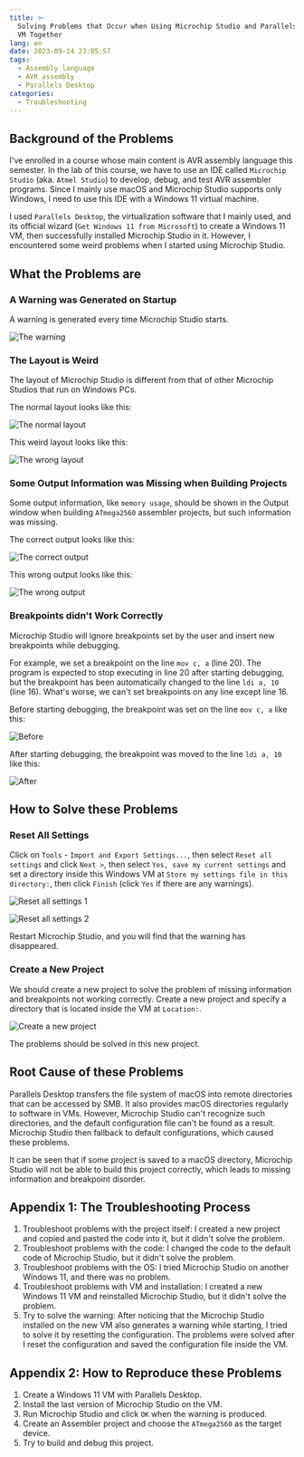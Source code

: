 ```yaml
---
title: >-
  Solving Problems that Occur when Using Microchip Studio and Parallels Desktop
  VM Together
lang: en
date: 2023-09-14 23:05:57
tags:
  - Assembly language
  - AVR assembly
  - Parallels Desktop
categories:
  - Troubleshooting
---
```


## Background of the Problems

I've enrolled in a course whose main content is AVR assembly language this semester. In the lab of this course, we have to use an IDE called `Microchip Studio` (aka. `Atmel Studio`) to develop, debug, and test AVR assembler programs. Since I mainly use macOS and Microchip Studio supports only Windows, I need to use this IDE with a Windows 11 virtual machine.

I used `Parallels Desktop`, the virtualization software that I mainly used, and its official wizard (`Get Windows 11 from Microsoft`) to create a Windows 11 VM, then successfully installed Microchip Studio in it. However, I encountered some weird problems when I started using Microchip Studio.

## What the Problems are

### A Warning was Generated on Startup

A warning is generated every time Microchip Studio starts.

![The warning](https://cdn.jsdelivr.net/gh/classmateada/site-pictures/img/20230915000402.png)

### The Layout is Weird

The layout of Microchip Studio is different from that of other Microchip Studios that run on Windows PCs.

The normal layout looks like this:

![The normal layout](https://cdn.jsdelivr.net/gh/classmateada/site-pictures/img/20230915003845.png)

This weird layout looks like this:

![The wrong layout](https://cdn.jsdelivr.net/gh/classmateada/site-pictures/img/20230915001655.png)

### Some Output Information was Missing when Building Projects

Some output information, like `memory usage`, should be shown in the Output window when building `ATmega2560` assembler projects, but such information was missing.

The correct output looks like this:

![The correct output](https://cdn.jsdelivr.net/gh/classmateada/site-pictures/img/20230915003745.png)

This wrong output looks like this:

![The wrong output](https://cdn.jsdelivr.net/gh/classmateada/site-pictures/img/20230915001847.png)

### Breakpoints didn't Work Correctly

Microchip Studio will ignore breakpoints set by the user and insert new breakpoints while debugging.

For example, we set a breakpoint on the line `mov c, a` (line 20). The program is expected to stop executing in line 20 after starting debugging, but the breakpoint has been automatically changed to the line `ldi a, 10` (line 16). What's worse, we can't set breakpoints on any line except line 16.

Before starting debugging, the breakpoint was set on the line `mov c, a` like this:

![Before](https://cdn.jsdelivr.net/gh/classmateada/site-pictures/img/20230915002409.png)

After starting debugging, the breakpoint was moved to the line `ldi a, 10` like this:

![After](https://cdn.jsdelivr.net/gh/classmateada/site-pictures/img/20230915002544.png)

## How to Solve these Problems

### Reset All Settings

Click on `Tools` - `Import and Export Settings...`, then select `Reset all settings` and click `Next >`, then select `Yes, save my current settings` and set a directory inside this Windows VM at `Store my settings file in this directory:`, then click `Finish` (click `Yes` if there are any warnings).

![Reset all settings 1](https://cdn.jsdelivr.net/gh/classmateada/site-pictures/img/20230915002751.png)

![Reset all settings 2](https://cdn.jsdelivr.net/gh/classmateada/site-pictures/img/20230915003133.png)

Restart Microchip Studio, and you will find that the warning has disappeared.

### Create a New Project

We should create a new project to solve the problem of missing information and breakpoints not working correctly. Create a new project and specify a directory that is located inside the VM at `Location:`.

![Create a new project](https://cdn.jsdelivr.net/gh/classmateada/site-pictures/img/20230915031044.png)

The problems should be solved in this new project.

## Root Cause of these Problems

Parallels Desktop transfers the file system of macOS into remote directories that can be accessed by SMB. It also provides macOS directories regularly to software in VMs. However, Microchip Studio can't recognize such directories, and the default configuration file can't be found as a result. Microchip Studio then fallback to default configurations, which caused these problems.

It can be seen that if some project is saved to a macOS directory, Microchip Studio will not be able to build this project correctly, which leads to missing information and breakpoint disorder.

## Appendix 1: The Troubleshooting Process

1. Troubleshoot problems with the project itself: I created a new project and copied and pasted the code into it, but it didn't solve the problem.
2. Troubleshoot problems with the code: I changed the code to the default code of Microchip Studio, but it didn't solve the problem.
3. Troubleshoot problems with the OS: I tried Microchip Studio on another Windows 11, and there was no problem.
4. Troubleshoot problems with VM and installation: I created a new Windows 11 VM and reinstalled Microchip Studio, but it didn't solve the problem.
5. Try to solve the warning: After noticing that the Microchip Studio installed on the new VM also generates a warning while starting, I tried to solve it by resetting the configuration. The problems were solved after I reset the configuration and saved the configuration file inside the VM.

## Appendix 2: How to Reproduce these Problems

1. Create a Windows 11 VM with Parallels Desktop.
2. Install the last version of Microchip Studio on the VM.
3. Run Microchip Studio and click `OK` when the warning is produced.
4. Create an Assembler project and choose the `ATmega2560` as the target device.
5. Try to build and debug this project.
